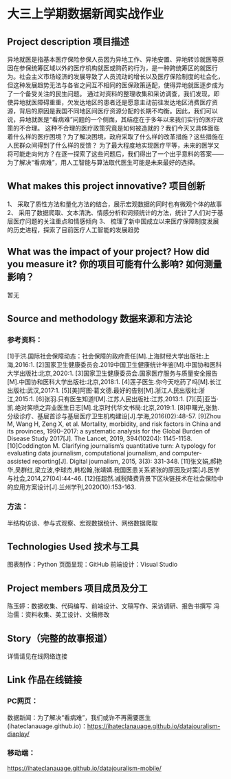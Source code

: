 # 大三上学期数据新闻实战作业

## Project description 项目描述
异地就医是指基本医疗保险参保人员因为异地工作、异地安置、异地转诊就医等原因在参保统筹区域以外的医疗机构就医或购药的行为，是一种跨统筹区的就医行为。社会主义市场经济的发展导致了人员流动的增长以及医疗保险制度的社会化，但这种发展趋势无法与各省之间互不相同的医保政策适配，使得异地就医逐步成为了一个备受关注的民生问题。
通过对资料的整理收集和采访调查，我们发现，即使异地就医障碍重重，欠发达地区的患者还是愿意主动前往发达地区消费医疗资源，背后的原因是我国不同地区间医疗资源分配的长期不均衡。因此，我们可以说，异地就医是“看病难”问题的一个侧面，其结症在于多年以来我们实行的医疗政策的不合理。
这种不合理的医疗政策究竟是如何被造就的？我们今天又具体面临着什么样的医疗困境？为了解决困境，政府采取了什么样的改革措施？这些措施在人民群众间得到了什么样的反馈？ 为了最大程度地实现医疗平等，未来的医学又将可能走向何方？在逐一探索了这些问题后，我们得出了一个出乎意料的答案——为了解决“看病难”，用人工智能与算法取代医生可能是未来最好的选择。

## What makes this project innovative? 项目创新
1、	采取了质性方法和量化方法的结合，展示宏观数据的同时也有微观个体的故事
2、	采用了数据爬取、文本清洗、情感分析和词频统计的方法，统计了人们对于基层医疗问题的关注重点和情感倾向
3、	梳理了新中国成立以来医疗保障制度发展的历史进程，探索了目前医疗人工智能的发展趋势

## What was the impact of your project? How did you measure it? 你的项目可能有什么影响? 如何测量影响？
暂无

## Source and methodology 数据来源和方法论
### 参考资料：
[1]于洪.国际社会保障动态：社会保障的政府责任[M].上海财经大学出版社:上海,2016:1.
[2]国家卫生健康委员会.2019中国卫生健康统计年鉴[M].中国协和医科大学出版社:北京,2020:1.
[3]国家卫生健康委员会.国家医疗服务与质量安全报告[M].中国协和医科大学出版社:北京,2018:1.
[4]莲子医生.你今天吃药了吗[M].长江出版社:武汉,2017:1.
[5][美]阿图·葛文德.最好的告别[M].浙江人民出版社:浙江,2015:1.
[6]张羽.只有医生知道![M].江苏人民出版社:江苏,2013:1.
[7][英]亚当·凯.绝对笑喷之弃业医生日志[M].北京时代华文书局:北京,2019:1.
[8]申曙光,张勃.分级诊疗、基层首诊与基层医疗卫生机构建设[J].学海,2016(02):48-57.
[9]Zhou M, Wang H, Zeng X, et al. Mortality, morbidity, and risk factors in China and its provinces, 1990–2017: a systematic analysis for the Global Burden of Disease Study 2017[J]. The Lancet, 2019, 394(10204): 1145-1158.
[10]Coddington M. Clarifying journalism’s quantitative turn: A typology for evaluating data journalism, computational journalism, and computer-assisted reporting[J]. Digital journalism, 2015, 3(3): 331-348.
[11]张文娟,郝艳华,吴群红,梁立波,李球杰,韩松翰,张靖婧.我国医患关系紧张的原因及对策[J].医学与社会,2014,27(04):44-46.
[12]任超然.减税降费背景下区块链技术在社会保险中的应用方案设计[J].兰州学刊,2020(10):153-163.

### 方法：
半结构访谈、参与式观察、宏观数据统计、网络数据爬取

## Technologies Used 技术与工具
图表制作：Python
页面呈现：GitHub
前端设计：Visual Studio

## Project members 项目成员及分工
陈玉婷：数据收集、代码编写、前端设计、文稿写作、采访调研、报告书撰写
冯治儒：资料收集、美工设计、文稿修改

## Story（完整的故事报道）
详情请见在线网络连接

## Link 作品在线链接

### PC网页：
数据新闻：为了解决“看病难”，我们或许不再需要医生 (ihateclanauage.github.io)：https://ihateclanauage.github.io/datajouralism-diaplay/

### 移动端：
https://ihateclanauage.github.io/datajouralism-mobile/
